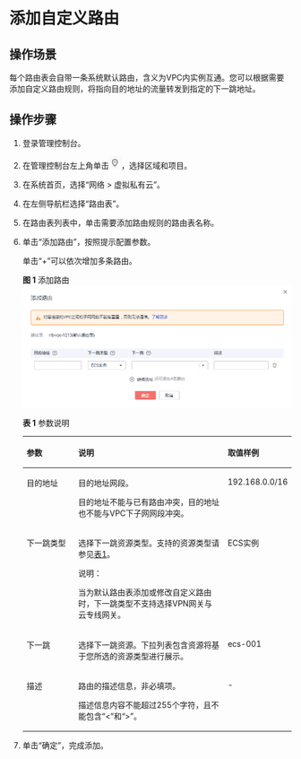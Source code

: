 # 添加自定义路由<a name="vpc_route01_0006"></a>

## 操作场景<a name="zh-cn_topic_0212076961_section19392203715428"></a>

每个路由表会自带一条系统默认路由，含义为VPC内实例互通。您可以根据需要添加自定义路由规则，将指向目的地址的流量转发到指定的下一跳地址。

## 操作步骤<a name="zh-cn_topic_0212076961_section14412194514311"></a>

1.  登录管理控制台。
2.  在管理控制台左上角单击![](figures/icon-region.png)，选择区域和项目。
3.  在系统首页，选择“网络 \> 虚拟私有云”。
4.  在左侧导航栏选择“路由表”。
5.  在路由表列表中，单击需要添加路由规则的路由表名称。
6.  单击“添加路由”，按照提示配置参数。

    单击“+”可以依次增加多条路由。

    **图 1**  添加路由<a name="zh-cn_topic_0212076961_fig549623051019"></a>  
    ![](figures/添加路由-5.png "添加路由-5")

    **表 1**  参数说明

    <a name="zh-cn_topic_0212076961_table184241328144114"></a>
    <table><thead align="left"><tr id="zh-cn_topic_0212076961_row1642415282418"><th class="cellrowborder" valign="top" width="19.24%" id="mcps1.2.4.1.1"><p id="zh-cn_topic_0212076961_p642462804110"><a name="zh-cn_topic_0212076961_p642462804110"></a><a name="zh-cn_topic_0212076961_p642462804110"></a>参数</p>
    </th>
    <th class="cellrowborder" valign="top" width="55.7%" id="mcps1.2.4.1.2"><p id="zh-cn_topic_0212076961_p1042452844118"><a name="zh-cn_topic_0212076961_p1042452844118"></a><a name="zh-cn_topic_0212076961_p1042452844118"></a>说明</p>
    </th>
    <th class="cellrowborder" valign="top" width="25.06%" id="mcps1.2.4.1.3"><p id="zh-cn_topic_0212076961_p9424162814413"><a name="zh-cn_topic_0212076961_p9424162814413"></a><a name="zh-cn_topic_0212076961_p9424162814413"></a>取值样例</p>
    </th>
    </tr>
    </thead>
    <tbody><tr id="zh-cn_topic_0212076961_row84248284419"><td class="cellrowborder" valign="top" width="19.24%" headers="mcps1.2.4.1.1 "><p id="zh-cn_topic_0212076961_p44241528184110"><a name="zh-cn_topic_0212076961_p44241528184110"></a><a name="zh-cn_topic_0212076961_p44241528184110"></a>目的地址</p>
    </td>
    <td class="cellrowborder" valign="top" width="55.7%" headers="mcps1.2.4.1.2 "><p id="zh-cn_topic_0212076961_p77516299464"><a name="zh-cn_topic_0212076961_p77516299464"></a><a name="zh-cn_topic_0212076961_p77516299464"></a>目的地址网段。</p>
    <p id="zh-cn_topic_0212076961_p24241428114118"><a name="zh-cn_topic_0212076961_p24241428114118"></a><a name="zh-cn_topic_0212076961_p24241428114118"></a>目的地址不能与已有路由冲突，目的地址也不能与VPC下子网网段冲突。</p>
    </td>
    <td class="cellrowborder" valign="top" width="25.06%" headers="mcps1.2.4.1.3 "><p id="zh-cn_topic_0212076961_p11109151318450"><a name="zh-cn_topic_0212076961_p11109151318450"></a><a name="zh-cn_topic_0212076961_p11109151318450"></a>192.168.0.0/16</p>
    </td>
    </tr>
    <tr id="zh-cn_topic_0212076961_row4424928184112"><td class="cellrowborder" valign="top" width="19.24%" headers="mcps1.2.4.1.1 "><p id="zh-cn_topic_0212076961_p24241128144118"><a name="zh-cn_topic_0212076961_p24241128144118"></a><a name="zh-cn_topic_0212076961_p24241128144118"></a>下一跳类型</p>
    </td>
    <td class="cellrowborder" valign="top" width="55.7%" headers="mcps1.2.4.1.2 "><p id="zh-cn_topic_0212076961_p842432815415"><a name="zh-cn_topic_0212076961_p842432815415"></a><a name="zh-cn_topic_0212076961_p842432815415"></a>选择下一跳资源类型。支持的资源类型请参见<a href="路由表简介-0.md#zh-cn_topic_0212076956_table1727714140542">表1</a>。</p>
    <div class="note" id="zh-cn_topic_0212076961_note877217403918"><a name="zh-cn_topic_0212076961_note877217403918"></a><a name="zh-cn_topic_0212076961_note877217403918"></a><span class="notetitle"> 说明： </span><div class="notebody"><p id="zh-cn_topic_0212076961_p077214193915"><a name="zh-cn_topic_0212076961_p077214193915"></a><a name="zh-cn_topic_0212076961_p077214193915"></a>当为默认路由表添加或修改自定义路由时，下一跳类型不支持选择VPN网关与云专线网关。</p>
    </div></div>
    </td>
    <td class="cellrowborder" valign="top" width="25.06%" headers="mcps1.2.4.1.3 "><p id="zh-cn_topic_0212076961_p6437214114510"><a name="zh-cn_topic_0212076961_p6437214114510"></a><a name="zh-cn_topic_0212076961_p6437214114510"></a>ECS实例</p>
    </td>
    </tr>
    <tr id="zh-cn_topic_0212076961_row194242280417"><td class="cellrowborder" valign="top" width="19.24%" headers="mcps1.2.4.1.1 "><p id="zh-cn_topic_0212076961_p10424162813411"><a name="zh-cn_topic_0212076961_p10424162813411"></a><a name="zh-cn_topic_0212076961_p10424162813411"></a>下一跳</p>
    </td>
    <td class="cellrowborder" valign="top" width="55.7%" headers="mcps1.2.4.1.2 "><p id="zh-cn_topic_0212076961_p83781721161712"><a name="zh-cn_topic_0212076961_p83781721161712"></a><a name="zh-cn_topic_0212076961_p83781721161712"></a>选择下一跳资源。下拉列表包含资源将基于您所选的资源类型进行展示。</p>
    </td>
    <td class="cellrowborder" valign="top" width="25.06%" headers="mcps1.2.4.1.3 "><p id="zh-cn_topic_0212076961_p184241285417"><a name="zh-cn_topic_0212076961_p184241285417"></a><a name="zh-cn_topic_0212076961_p184241285417"></a>ecs-001</p>
    </td>
    </tr>
    <tr id="zh-cn_topic_0212076961_row7424202824114"><td class="cellrowborder" valign="top" width="19.24%" headers="mcps1.2.4.1.1 "><p id="zh-cn_topic_0212076961_p16424142804110"><a name="zh-cn_topic_0212076961_p16424142804110"></a><a name="zh-cn_topic_0212076961_p16424142804110"></a>描述</p>
    </td>
    <td class="cellrowborder" valign="top" width="55.7%" headers="mcps1.2.4.1.2 "><p id="zh-cn_topic_0212076961_p642416281415"><a name="zh-cn_topic_0212076961_p642416281415"></a><a name="zh-cn_topic_0212076961_p642416281415"></a>路由的描述信息，非必填项。</p>
    <p id="zh-cn_topic_0212076961_p34241281416"><a name="zh-cn_topic_0212076961_p34241281416"></a><a name="zh-cn_topic_0212076961_p34241281416"></a>描述信息内容不能超过255个字符，且不能包含“&lt;”和“&gt;”。</p>
    </td>
    <td class="cellrowborder" valign="top" width="25.06%" headers="mcps1.2.4.1.3 "><p id="zh-cn_topic_0212076961_p1742411289419"><a name="zh-cn_topic_0212076961_p1742411289419"></a><a name="zh-cn_topic_0212076961_p1742411289419"></a>-</p>
    </td>
    </tr>
    </tbody>
    </table>

7.  单击“确定”，完成添加。

